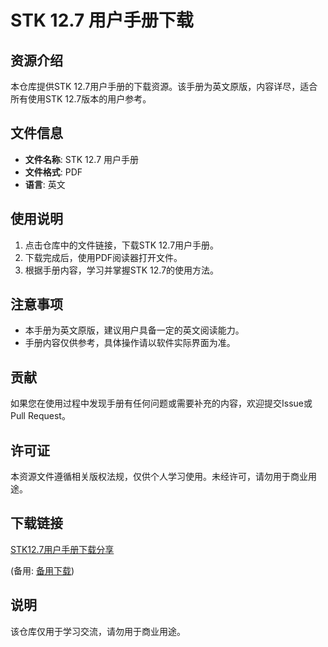 # STK 12.7 用户手册下载

## 资源介绍

本仓库提供STK 12.7用户手册的下载资源。该手册为英文原版，内容详尽，适合所有使用STK 12.7版本的用户参考。

## 文件信息

- **文件名称**: STK 12.7 用户手册
- **文件格式**: PDF
- **语言**: 英文

## 使用说明

1. 点击仓库中的文件链接，下载STK 12.7用户手册。
2. 下载完成后，使用PDF阅读器打开文件。
3. 根据手册内容，学习并掌握STK 12.7的使用方法。

## 注意事项

- 本手册为英文原版，建议用户具备一定的英文阅读能力。
- 手册内容仅供参考，具体操作请以软件实际界面为准。

## 贡献

如果您在使用过程中发现手册有任何问题或需要补充的内容，欢迎提交Issue或Pull Request。

## 许可证

本资源文件遵循相关版权法规，仅供个人学习使用。未经许可，请勿用于商业用途。

## 下载链接
[STK12.7用户手册下载分享](https://pan.quark.cn/s/eba0decbe488) 

(备用: [备用下载](https://pan.baidu.com/s/1SU15n77hwbQuvPSk-009Zw?pwd=1234))

## 说明

该仓库仅用于学习交流，请勿用于商业用途。
